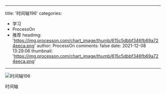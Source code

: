 
---
title: '时间轴196'
categories: 
 - 学习
 - ProcessOn
 - 推荐
headimg: 'https://img.processon.com/chart_image/thumb/615c5dbbf346fb69a724eeca.png'
author: ProcessOn
comments: false
date: 2021-12-08 13:29:06
thumbnail: 'https://img.processon.com/chart_image/thumb/615c5dbbf346fb69a724eeca.png'
---

<div>   
<img class="thumb" alt="时间轴196" src="https://img.processon.com/chart_image/thumb/615c5dbbf346fb69a724eeca.png" referrerpolicy="no-referrer">
<p>时间轴</p>  
</div>
            